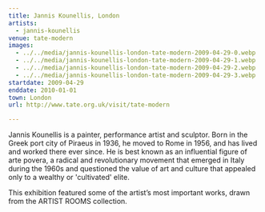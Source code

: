 ```yaml
---
title: Jannis Kounellis, London
artists:
  - jannis-kounellis
venue: tate-modern
images:
  - ../../media/jannis-kounellis-london-tate-modern-2009-04-29-0.webp
  - ../../media/jannis-kounellis-london-tate-modern-2009-04-29-1.webp
  - ../../media/jannis-kounellis-london-tate-modern-2009-04-29-2.webp
  - ../../media/jannis-kounellis-london-tate-modern-2009-04-29-3.webp
startdate: 2009-04-29
enddate: 2010-01-01
town: London
url: http://www.tate.org.uk/visit/tate-modern

---
```


Jannis Kounellis is a painter, performance artist and sculptor. Born in the Greek port city of Piraeus in 1936, he moved to Rome in 1956, and has lived and worked there ever since. He is best known as an influential figure of arte povera, a radical and revolutionary movement that emerged in Italy during the 1960s and questioned the value of art and culture that appealed only to a wealthy or 'cultivated' elite.

This exhibition featured some of the artist’s most important works, drawn from the ARTIST ROOMS collection.